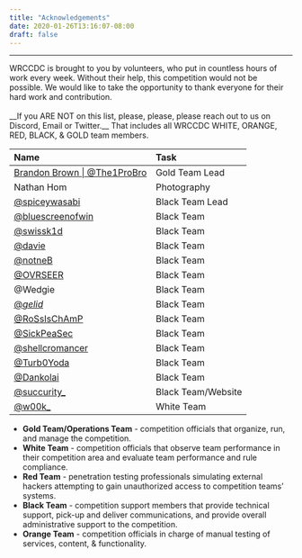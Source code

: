 ```yaml
---
title: "Acknowledgements"
date: 2020-01-26T13:16:07-08:00
draft: false
---
```

<hr>
WRCCDC is brought to you by volunteers, who put in countless hours of work every week. Without their help, this competition would not be possible. We would like to take the opportunity to thank everyone for their hard work and contribution.<!--more-->
<br><br> __If you ARE NOT on this list, please, please, please reach out to us on Discord, Email or Twitter.__ That includes all WRCCDC WHITE, ORANGE, RED, BLACK, &amp; GOLD team members.

| Name | Task |
| :---- | :---- |
| [Brandon Brown \| @The1ProBro](https://twitter.com/The1ProBro) | Gold Team Lead |
| Nathan Hom | Photography |
| [@spiceywasabi](https://twitter.com/spiceywasabi) | Black Team Lead |
| [@bluescreenofwin](https://twitter.com/bluescreenofwin) | Black Team |
| [@swissk1d](https://twitter.com/swissk1d) | Black Team |
| [@davie](https://twitter.com/daschu117) | Black Team |
| [@notneB](https://twitter.com/_notneB) | Black Team |
| [@OVRSEER](https://twitter.com/LKKAndresX) | Black Team |
| @Wedgie | Black Team |
| [@_gelid_](https://twitter.com/_gelid_) | Black Team |
| [@RoSsIsChAmP](https://twitter.com/RoSsIsChAmP) | Black Team |
| [@SickPeaSec](https://twitter.com/SickPeaSec) | Black Team |
| [@shellcromancer](https://twitter.com/shellcromancer) | Black Team |
| [@Turb0Yoda](https://twitter.com/Turb0Yoda) | Black Team |
| [@Dankolai](https://twitter.com/Dankolai) | Black Team |
| [@succurity_](https://twitter.com/succurity_) | Black Team/Website |
| [@w00k_](https://twitter.com/w00k_) | White Team |



* __Gold Team/Operations Team__ - competition officials that organize, run, and manage the competition.
* __White Team__ - competition officials that observe team performance in their competition area and evaluate team performance and rule compliance.
* __Red Team__ - penetration testing professionals simulating external hackers attempting to gain unauthorized access to competition teams’ systems.
* __Black Team__ - competition support members that provide technical support, pick-up and deliver communications, and provide overall administrative support to the competition.
* __Orange Team__ - competition officials in charge of manual testing of services, content, & functionality.
